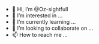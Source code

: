- 👋 Hi, I’m @Oz-sightfull
- 👀 I’m interested in ...
- 🌱 I’m currently learning ...
- 💞️ I’m looking to collaborate on ...
- 📫 How to reach me ...

<!---
Oz-sightfull/Oz-sightfull is a ✨ special ✨ repository because its `README.md` (this file) appears on your GitHub profile.
You can click the Preview link to take a look at your changes.
--->
